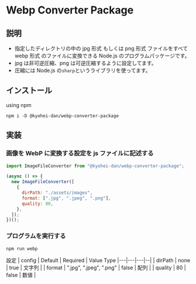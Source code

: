 # Webp Converter Package

## 説明

- 指定したディレクトリの中の jpg 形式 もしくは png 形式 ファイルをすべて webp 形式 のファイルに変換できる Node.js のプログラムパッケージです。
- jpg は非可逆圧縮、png は可逆圧縮するように設定してます。
- 圧縮には Node.js の`sharp`というライブラリを使ってます。

## インストール

using npm

```
npm i -D @kyohei-dan/webp-converter-package
```

## 実装

### 画像を WebP に変換する設定を js ファイルに記述する

```js
import ImageFileConverter from "@kyohei-dan/webp-converter-package";

(async () => {
  new ImageFileConverter([
    {
      dirPath: "./assets/images",
      format: [".jpg", ".jpeg", ".png"],
      quality: 80,
    },
  ]);
})();
```

### プログラムを実行する

```
npm run webp
```

設定
| config | Default | Required | Value Type
|---|---|---|--|
| dirPath | none | true | 文字列 |
| format | ".jpg", ".jpeg", ".png" | false | 配列 |
| quality | 80 | false | 数値 |
